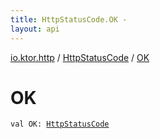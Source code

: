 ```yaml
---
title: HttpStatusCode.OK - 
layout: api
---
```


<div class='api-docs-breadcrumbs'><a href="../index.html">io.ktor.http</a> / <a href="index.html">HttpStatusCode</a> / <a href="./-o-k.html">OK</a></div>

# OK

<div class="signature"><code><span class="keyword">val </span><span class="identifier">OK</span><span class="symbol">: </span><a href="index.html"><span class="identifier">HttpStatusCode</span></a></code></div>
